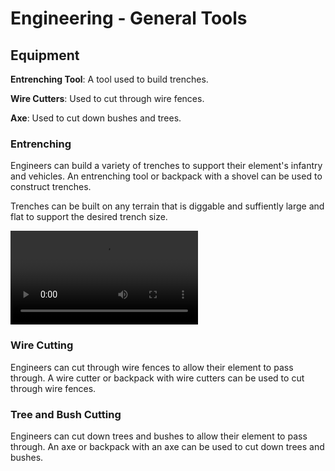 # Engineering - General Tools

## Equipment

**Entrenching Tool**: A tool used to build trenches.

**Wire Cutters**: Used to cut through wire fences.

**Axe**: Used to cut down bushes and trees.

### Entrenching

Engineers can build a variety of trenches to support their element's infantry and vehicles. An entrenching tool or backpack with a shovel can be used to construct trenches.

Trenches can be built on any terrain that is diggable and suffiently large and flat to support the desired trench size.

<video autoplay>
  <source src="/specialists/engineer/images/trench.webm" type="video/webm">
Your browser does not support the video tag.
</video> 

### Wire Cutting

Engineers can cut through wire fences to allow their element to pass through. A wire cutter or backpack with wire cutters can be used to cut through wire fences.

### Tree and Bush Cutting

Engineers can cut down trees and bushes to allow their element to pass through. An axe or backpack with an axe can be used to cut down trees and bushes.
